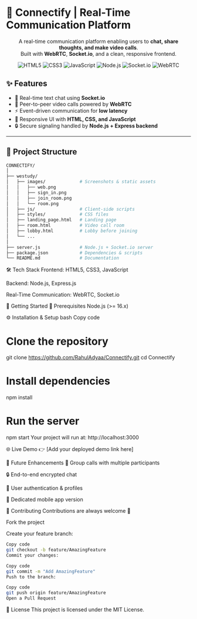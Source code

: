 # 💬 Connectify | Real-Time Communication Platform

<div align="center">

A real-time communication platform enabling users to **chat, share thoughts, and make video calls**.  
Built with **WebRTC**, **Socket.io**, and a clean, responsive frontend.  

</div>

<p align="center">
<img src="https://img.shields.io/badge/HTML5-E34F26?style=for-the-badge&logo=html5&logoColor=white" alt="HTML5">
<img src="https://img.shields.io/badge/CSS3-1572B6?style=for-the-badge&logo=css3&logoColor=white" alt="CSS3">
<img src="https://img.shields.io/badge/JavaScript-F7DF1E?style=for-the-badge&logo=javascript&logoColor=black" alt="JavaScript">
<img src="https://img.shields.io/badge/Node.js-339933?style=for-the-badge&logo=node.js&logoColor=white" alt="Node.js">
<img src="https://img.shields.io/badge/Socket.io-010101?style=for-the-badge&logo=socket.io&logoColor=white" alt="Socket.io">
<img src="https://img.shields.io/badge/WebRTC-333333?style=for-the-badge&logo=webrtc&logoColor=white" alt="WebRTC">
</p>







## ✨ Features

- 💬 Real-time text chat using **Socket.io**  
- 🎥 Peer-to-peer video calls powered by **WebRTC**  
- ⚡ Event-driven communication for **low latency**  
- 📱 Responsive UI with **HTML, CSS, and JavaScript**  
- 🔒 Secure signaling handled by **Node.js + Express backend**  

---

## 📂 Project Structure
```bash
CONNECTIFY/
│
├── westudy/ 
│   ├── images/             # Screenshots & static assets
│   │   ├── web.png
│   │   ├── sign_in.png
│   │   ├── join_room.png
│   │   └── room.png
│   ├── js/                 # Client-side scripts
│   ├── styles/             # CSS files
│   ├── landing_page.html   # Landing page
│   ├── room.html           # Video call room
│   ├── lobby.html          # Lobby before joining
│   └── ...
│
├── server.js               # Node.js + Socket.io server
├── package.json            # Dependencies & scripts
└── README.md               # Documentation
```
🛠️ Tech Stack
Frontend: HTML5, CSS3, JavaScript

Backend: Node.js, Express.js

Real-Time Communication: WebRTC, Socket.io

🚀 Getting Started
🔑 Prerequisites
Node.js (>= 16.x)

⚙️ Installation & Setup
bash
Copy code
# Clone the repository
git clone https://github.com/RahulAdyaa/Connectify.git
cd Connectify

# Install dependencies
npm install

# Run the server
npm start
Your project will run at: http://localhost:3000

🌐 Live Demo
👉 [Add your deployed demo link here]

🔮 Future Enhancements
👥 Group calls with multiple participants

🔒 End-to-end encrypted chat

👤 User authentication & profiles

📱 Dedicated mobile app version

🤝 Contributing
Contributions are always welcome 🚀

Fork the project

Create your feature branch:

```bash
Copy code
git checkout -b feature/AmazingFeature
Commit your changes:
```

```bash
Copy code
git commit -m "Add AmazingFeature"
Push to the branch:
```

```bash
Copy code
git push origin feature/AmazingFeature
Open a Pull Request
```

📄 License
This project is licensed under the MIT License.
